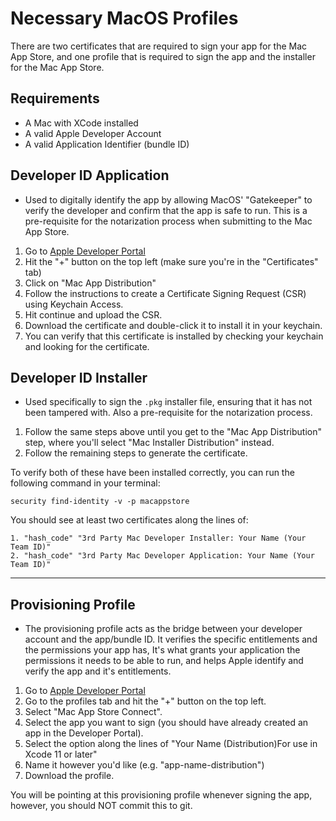 # Necessary MacOS Profiles
There are two certificates that are required to sign your app for the Mac App Store, and one profile that is required to sign the app and the installer for the Mac App Store. 

## Requirements
- A Mac with XCode installed
- A valid Apple Developer Account
- A valid Application Identifier (bundle ID)

## Developer ID Application
- Used to digitally identify the app by allowing MacOS' "Gatekeeper" to verify the developer and confirm that the app is safe to run. This is a pre-requisite for the notarization process when submitting to the Mac App Store.
1. Go to [Apple Developer Portal](https://developer.apple.com/account/resources/certificates/list)
2. Hit the "+" button on the top left (make sure you're in the "Certificates" tab)
3. Click on "Mac App Distribution"
4. Follow the instructions to create a Certificate Signing Request (CSR) using Keychain Access.
5. Hit continue and upload the CSR.
6. Download the certificate and double-click it to install it in your keychain.
7. You can verify that this certificate is installed by checking your keychain and looking for the certificate.


## Developer ID Installer
- Used specifically to sign the `.pkg` installer file, ensuring that it has not been tampered with. Also a pre-requisite for the notarization process.
1. Follow the same steps above until you get to the "Mac App Distribution" step, where you'll select "Mac Installer Distribution" instead.
2. Follow the remaining steps to generate the certificate.

To verify both of these have been installed correctly, you can run the following command in your terminal:
```shell
security find-identity -v -p macappstore
```
You should see at least two certificates along the lines of:
```shell
1. "hash_code" "3rd Party Mac Developer Installer: Your Name (Your Team ID)"
2. "hash_code" "3rd Party Mac Developer Application: Your Name (Your Team ID)"
```
---

## Provisioning Profile
- The provisioning profile acts as the bridge between your developer account and the app/bundle ID. It verifies the specific entitlements and the permissions your app has, It's what grants your application the permissions it needs to be able to run, and helps Apple identify and verify the app and it's entitlements.
1. Go to [Apple Developer Portal](https://developer.apple.com/account/resources/profiles/list)
2. Go to the profiles tab and hit the "+" button on the top left.
3. Select "Mac App Store Connect".
4. Select the app you want to sign (you should have already created an app in the Developer Portal).
5. Select the option along the lines of "Your Name (Distribution)For use in Xcode 11 or later"
6. Name it however you'd like (e.g. "app-name-distribution")
7. Download the profile.

You will be pointing at this provisioning profile whenever signing the app, however, you should NOT commit this to git.
